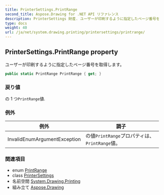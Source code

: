 ```yaml
---
title: PrinterSettings.PrintRange
second_title: Aspose.Drawing for .NET API リファレンス
description: PrinterSettings 財産. ユーザーが印刷するように指定したページ番号を取得します
type: docs
weight: 40
url: /ja/net/system.drawing.printing/printersettings/printrange/
---
```

## PrinterSettings.PrintRange property

ユーザーが印刷するように指定したページ番号を取得します。

```csharp
public static PrintRange PrintRange { get; }
```

### 戻り値

の 1 つ`PrintRange`値.

### 例外

| 例外 | 調子 |
| --- | --- |
| InvalidEnumArgumentException | の値`PrintRange`プロパティは、`PrintRange`値。 |

### 関連項目

* enum [PrintRange](../../printrange/)
* class [PrinterSettings](../)
* 名前空間 [System.Drawing.Printing](../../printersettings/)
* 組み立て [Aspose.Drawing](../../../)


